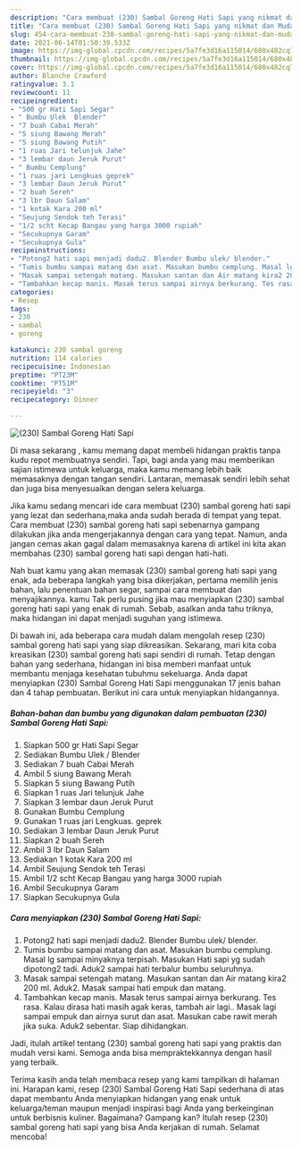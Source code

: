 ```yaml
---
description: "Cara membuat (230) Sambal Goreng Hati Sapi yang nikmat dan Mudah Dibuat"
title: "Cara membuat (230) Sambal Goreng Hati Sapi yang nikmat dan Mudah Dibuat"
slug: 454-cara-membuat-230-sambal-goreng-hati-sapi-yang-nikmat-dan-mudah-dibuat
date: 2021-06-14T01:50:39.533Z
image: https://img-global.cpcdn.com/recipes/5a7fe3d16a115014/680x482cq70/230-sambal-goreng-hati-sapi-foto-resep-utama.jpg
thumbnail: https://img-global.cpcdn.com/recipes/5a7fe3d16a115014/680x482cq70/230-sambal-goreng-hati-sapi-foto-resep-utama.jpg
cover: https://img-global.cpcdn.com/recipes/5a7fe3d16a115014/680x482cq70/230-sambal-goreng-hati-sapi-foto-resep-utama.jpg
author: Blanche Crawford
ratingvalue: 3.1
reviewcount: 11
recipeingredient:
- "500 gr Hati Sapi Segar"
- " Bumbu Ulek  Blender"
- "7 buah Cabai Merah"
- "5 siung Bawang Merah"
- "5 siung Bawang Putih"
- "1 ruas Jari telunjuk Jahe"
- "3 lembar daun Jeruk Purut"
- " Bumbu Cemplung"
- "1 ruas jari Lengkuas geprek"
- "3 lembar Daun Jeruk Purut"
- "2 buah Sereh"
- "3 lbr Daun Salam"
- "1 kotak Kara 200 ml"
- "Seujung Sendok teh Terasi"
- "1/2 scht Kecap Bangau yang harga 3000 rupiah"
- "Secukupnya Garam"
- "Secukupnya Gula"
recipeinstructions:
- "Potong2 hati sapi menjadi dadu2. Blender Bumbu ulek/ blender."
- "Tumis bumbu sampai matang dan asat. Masukan bumbu cemplung. Masal lg sampai minyaknya terpisah. Masukan Hati sapi yg sudah dipotong2 tadi. Aduk2 sampai hati terbalur bumbu seluruhnya."
- "Masak sampai setengah matang. Masukan santan dan Air matang kira2 200 ml. Aduk2. Masak sampai hati empuk dan matang."
- "Tambahkan kecap manis. Masak terus sampai airnya berkurang. Tes rasa. Kalau dirasa hati masih agak keras, tambah air lagi.. Masak lagi sampai empuk dan airnya surut dan asat. Masukan cabe rawit merah jika suka. Aduk2 sebentar. Siap dihidangkan."
categories:
- Resep
tags:
- 230
- sambal
- goreng

katakunci: 230 sambal goreng 
nutrition: 114 calories
recipecuisine: Indonesian
preptime: "PT23M"
cooktime: "PT51M"
recipeyield: "3"
recipecategory: Dinner

---
```



![(230) Sambal Goreng Hati Sapi](https://img-global.cpcdn.com/recipes/5a7fe3d16a115014/680x482cq70/230-sambal-goreng-hati-sapi-foto-resep-utama.jpg)

Di masa  sekarang , kamu memang dapat membeli hidangan praktis tanpa kudu repot membuatnya sendiri. Tapi, bagi anda yang mau memberikan sajian istimewa untuk keluarga, maka kamu memang lebih baik memasaknya dengan tangan sendiri. Lantaran, memasak sendiri lebih sehat dan juga bisa menyesuaikan dengan selera keluarga.

Jika kamu sedang mencari ide cara membuat (230) sambal goreng hati sapi yang lezat dan sederhana,maka anda sudah berada di tempat yang tepat. Cara membuat (230) sambal goreng hati sapi  sebenarnya gampang dilakukan jika anda mengerjakannya dengan cara yang tepat. Namun, anda jangan cemas akan gagal dalam memasaknya 
karena di artikel ini kita akan membahas (230) sambal goreng hati sapi dengan hati-hati.  



Nah buat kamu yang akan memasak (230) sambal goreng hati sapi yang enak, ada beberapa langkah yang bisa dikerjakan, pertama memilih jenis bahan, lalu penentuan bahan segar, sampai cara membuat dan menyajikannya. kamu Tak perlu pusing jika mau menyiapkan (230) sambal goreng hati sapi yang enak di rumah. Sebab, asalkan anda  tahu triknya, maka hidangan ini dapat menjadi suguhan yang istimewa.

Di bawah ini, ada beberapa cara mudah dalam mengolah resep (230) sambal goreng hati sapi yang siap dikreasikan. Sekarang, mari kita coba kreasikan (230) sambal goreng hati sapi sendiri di rumah. Tetap dengan bahan yang sederhana, hidangan ini bisa memberi manfaat untuk membantu menjaga kesehatan tubuhmu sekeluarga. Anda dapat menyiapkan (230) Sambal Goreng Hati Sapi menggunakan 17 jenis bahan dan 4 tahap pembuatan. Berikut ini cara untuk menyiapkan hidangannya.

<!--inarticleads1-->

##### Bahan-bahan dan bumbu yang digunakan dalam pembuatan (230) Sambal Goreng Hati Sapi:

1. Siapkan 500 gr Hati Sapi Segar
1. Sediakan  Bumbu Ulek / Blender
1. Sediakan 7 buah Cabai Merah
1. Ambil 5 siung Bawang Merah
1. Siapkan 5 siung Bawang Putih
1. Siapkan 1 ruas Jari telunjuk Jahe
1. Siapkan 3 lembar daun Jeruk Purut
1. Gunakan  Bumbu Cemplung
1. Gunakan 1 ruas jari Lengkuas. geprek
1. Sediakan 3 lembar Daun Jeruk Purut
1. Siapkan 2 buah Sereh
1. Ambil 3 lbr Daun Salam
1. Sediakan 1 kotak Kara 200 ml
1. Ambil Seujung Sendok teh Terasi
1. Ambil 1/2 scht Kecap Bangau yang harga 3000 rupiah
1. Ambil Secukupnya Garam
1. Siapkan Secukupnya Gula




<!--inarticleads2-->

##### Cara menyiapkan (230) Sambal Goreng Hati Sapi:

1. Potong2 hati sapi menjadi dadu2. Blender Bumbu ulek/ blender.
1. Tumis bumbu sampai matang dan asat. Masukan bumbu cemplung. Masal lg sampai minyaknya terpisah. Masukan Hati sapi yg sudah dipotong2 tadi. Aduk2 sampai hati terbalur bumbu seluruhnya.
1. Masak sampai setengah matang. Masukan santan dan Air matang kira2 200 ml. Aduk2. Masak sampai hati empuk dan matang.
1. Tambahkan kecap manis. Masak terus sampai airnya berkurang. Tes rasa. Kalau dirasa hati masih agak keras, tambah air lagi.. Masak lagi sampai empuk dan airnya surut dan asat. Masukan cabe rawit merah jika suka. Aduk2 sebentar. Siap dihidangkan.




Jadi, itulah artikel tentang  (230) sambal goreng hati sapi  yang praktis dan mudah versi kami. Semoga anda bisa mempraktekkannya dengan hasil yang terbaik. 

Terima kasih anda telah membaca resep yang kami tampilkan di halaman ini. Harapan kami, resep  (230) Sambal Goreng Hati Sapi sederhana di atas dapat membantu Anda menyiapkan hidangan yang enak untuk keluarga/teman maupun menjadi inspirasi bagi Anda yang berkeinginan untuk berbisnis kuliner. Bagaimana? Gampang kan? Itulah resep (230) sambal goreng hati sapi yang bisa Anda kerjakan di rumah. Selamat mencoba!

